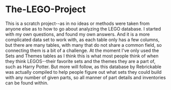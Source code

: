 # The-LEGO-Project

This is a scratch project--as in no ideas or methods were taken from anyone else as to how to go about analyzing the LEGO database. I started with my own questions, and found
my own answers. And it is a more complicated data set to work with, as each table only has a few columns, but there are many tables, with many that do not share a common field, 
so connecting them is a bit of a challenge. At the moment I've only used the Sets and Themes tables as I think this is what most people think of when they think LEGOS--their 
favorite sets and the themes they are a part of, such as Harry Potter. But more will follow, as this database by Rebrickable was actually compiled to help people figure out 
what sets they could build with any number of given parts, so all manner of part details and inventories can be found within.
